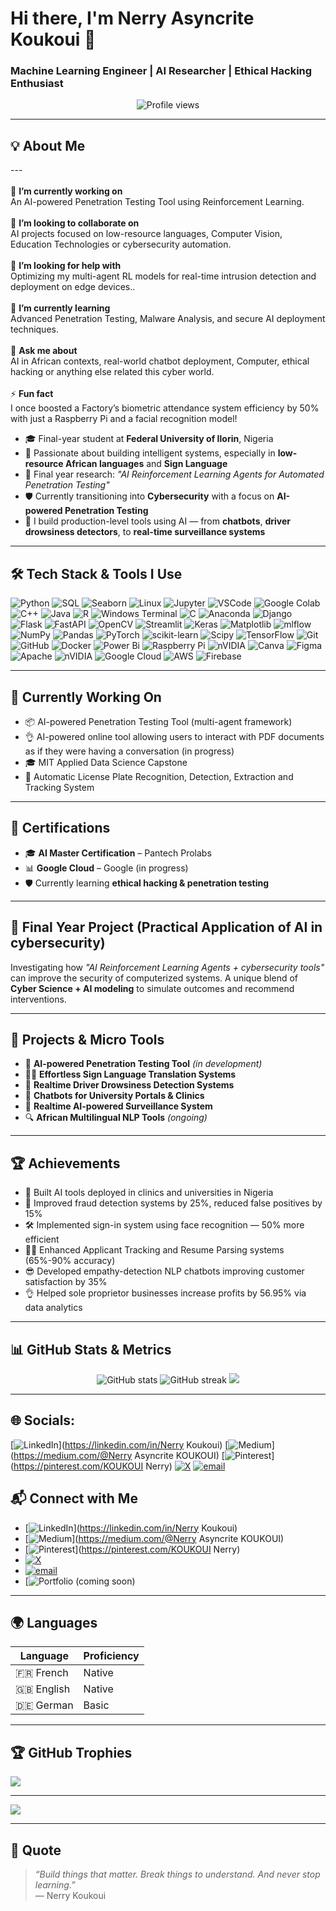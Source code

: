 # Hi there, I'm Nerry Asyncrite Koukoui 👋

### Machine Learning Engineer | AI Researcher | Ethical Hacking Enthusiast

<p align="center">
  <img src="https://komarev.com/ghpvc/?username=Nerry-AXL&style=flat-square&color=blue" alt="Profile views"/>
</p>

---

## 💡 About Me


---<br><br>🔭 **I’m currently working on**<br>An AI-powered Penetration Testing Tool using Reinforcement Learning.<br><br>👯 **I’m looking to collaborate on**<br>AI projects focused on low-resource languages, Computer Vision, Education Technologies or cybersecurity automation.<br><br>🤝 **I’m looking for help with**<br>Optimizing my multi-agent RL models for real-time intrusion detection and deployment on edge devices..<br><br>🌱 **I’m currently learning**<br>Advanced Penetration Testing, Malware Analysis, and secure AI deployment techniques.<br><br>💬 **Ask me about**<br>AI in African contexts, real-world chatbot deployment, Computer, ethical hacking or anything else related this cyber world.<br><br>⚡ **Fun fact**<br>I once boosted a Factory’s biometric attendance system efficiency by 50% with just a Raspberry Pi and a facial recognition model!<br>

- 🎓 Final-year student at **Federal University of Ilorin**, Nigeria  
- 🤖 Passionate about building intelligent systems, especially in **low-resource African languages** and **Sign Language**  
- 🔬 Final year research: *"AI Reinforcement Learning Agents for Automated Penetration Testing"*  
- 🛡️ Currently transitioning into **Cybersecurity** with a focus on **AI-powered Penetration Testing**  
- 🧠 I build production-level tools using AI — from **chatbots**, **driver drowsiness detectors**, to **real-time surveillance systems**

---

## 🛠️ Tech Stack & Tools I Use

![Python](https://img.shields.io/badge/-Python-05122A?style=flat&logo=python)
![SQL](https://img.shields.io/badge/-SQL-4479A1?style=flat&logo=MySQL)
![Seaborn](https://img.shields.io/badge/-Seaborn-3776AB?style=flat&logo=python)
![Linux](https://img.shields.io/badge/-Linux-FCC624?style=flat&logo=linux)
![Jupyter](https://img.shields.io/badge/-Jupyter-F37626?style=flat&logo=jupyter)
![VSCode](https://img.shields.io/badge/-VSCode-007ACC?style=flat&logo=visual-studio-code)
![Google Colab](https://img.shields.io/badge/-Google%20Colab-F9AB00?style=flat&logo=google-colab)
![C++](https://img.shields.io/badge/c++-%2300599C.svg?style=flat&logo=c%2B%2B&logoColor=white) 
![Java](https://img.shields.io/badge/java-%23ED8B00.svg?style=flat&logo=openjdk&logoColor=white)
![R](https://img.shields.io/badge/r-%23276DC3.svg?style=flat&logo=r&logoColor=white) 
![Windows Terminal](https://img.shields.io/badge/Windows%20Terminal-%234D4D4D.svg?style=flat&logo=windows-terminal&logoColor=white) 
![C](https://img.shields.io/badge/c-%2300599C.svg?style=flat&logo=c&logoColor=white) 
![Anaconda](https://img.shields.io/badge/Anaconda-%2344A833.svg?style=flat&logo=anaconda&logoColor=white) 
![Django](https://img.shields.io/badge/django-%23092E20.svg?style=flat&logo=django&logoColor=white) 
![Flask](https://img.shields.io/badge/flask-%23000.svg?style=flat&logo=flask&logoColor=white) 
![FastAPI](https://img.shields.io/badge/FastAPI-005571?style=flat&logo=fastapi) 
![OpenCV](https://img.shields.io/badge/opencv-%23white.svg?style=flat&logo=opencv&logoColor=white) 
![Streamlit](https://img.shields.io/badge/Streamlit-%23FE4B4B.svg?style=flat&logo=streamlit&logoColor=white) 
![Keras](https://img.shields.io/badge/Keras-%23D00000.svg?style=flat&logo=Keras&logoColor=white) 
![Matplotlib](https://img.shields.io/badge/Matplotlib-%23ffffff.svg?style=flat&logo=Matplotlib&logoColor=black) 
![mlflow](https://img.shields.io/badge/mlflow-%23d9ead3.svg?style=flat&logo=numpy&logoColor=blue) 
![NumPy](https://img.shields.io/badge/numpy-%23013243.svg?style=flat&logo=numpy&logoColor=white) 
![Pandas](https://img.shields.io/badge/pandas-%23150458.svg?style=flat&logo=pandas&logoColor=white) 
![PyTorch](https://img.shields.io/badge/PyTorch-%23EE4C2C.svg?style=flat&logo=PyTorch&logoColor=white) 
![scikit-learn](https://img.shields.io/badge/scikit--learn-%23F7931E.svg?style=flat&logo=scikit-learn&logoColor=white) 
![Scipy](https://img.shields.io/badge/SciPy-%230C55A5.svg?style=flat&logo=scipy&logoColor=%white) 
![TensorFlow](https://img.shields.io/badge/TensorFlow-%23FF6F00.svg?style=flat&logo=TensorFlow&logoColor=white) 
![Git](https://img.shields.io/badge/git-%23F05033.svg?style=flat&logo=git&logoColor=white) 
![GitHub](https://img.shields.io/badge/github-%23121011.svg?style=flat&logo=github&logoColor=white) 
![Docker](https://img.shields.io/badge/docker-%230db7ed.svg?style=flat&logo=docker&logoColor=white) 
![Power Bi](https://img.shields.io/badge/power_bi-F2C811?style=flat&logo=powerbi&logoColor=black) 
![Raspberry Pi](https://img.shields.io/badge/-Raspberry_Pi-C51A4A?style=flat&logo=Raspberry-Pi) 
![nVIDIA](https://img.shields.io/badge/nVIDIA-%2376B900.svg?style=flat&logo=nVIDIA&logoColor=white) 
![Canva](https://img.shields.io/badge/Canva-%2300C4CC.svg?style=flat&logo=Canva&logoColor=white) 
![Figma](https://img.shields.io/badge/figma-%23F24E1E.svg?style=flat&logo=figma&logoColor=white)  
![Apache](https://img.shields.io/badge/apache-%23D42029.svg?style=flat&logo=apache&logoColor=white) 
![nVIDIA](https://img.shields.io/badge/cuda-000000.svg?style=flat&logo=nVIDIA&logoColor=green) 
![Google Cloud](https://img.shields.io/badge/GoogleCloud-%234285F4.svg?style=flat&logo=google-cloud&logoColor=white) 
![AWS](https://img.shields.io/badge/AWS-%23FF9900.svg?style=flat&logo=amazon-aws&logoColor=white) 
![Firebase](https://img.shields.io/badge/firebase-%23039BE5.svg?style=flat&logo=firebase)

---

## 🧪 Currently Working On

- 📦 AI-powered Penetration Testing Tool (multi-agent framework)  
- 👌 AI-powered online tool allowing users to interact with PDF documents as if they were having a conversation (in progress)  
- 🎓 MIT Applied Data Science Capstone   
- 🚀 Automatic License Plate Recognition, Detection, Extraction and Tracking System  

---

## 📜 Certifications

- 🎓 **AI Master Certification** – Pantech Prolabs  
- 📊 **Google Cloud** – Google (in progress)    
- 🛡️ Currently learning **ethical hacking & penetration testing**

---

## 🧪 Final Year Project (Practical Application of AI in cybersecurity)

Investigating how *"AI Reinforcement Learning Agents + cybersecurity tools"* can improve the security of computerized systems. A unique blend of **Cyber Science + AI modeling** to simulate outcomes and recommend interventions.

---

## 🚀 Projects & Micro Tools

- 🔐 **AI-powered Penetration Testing Tool** *(in development)*  
- 🤟🏾 **Effortless Sign Language Translation Systems**  
- 🧠 **Realtime Driver Drowsiness Detection Systems**  
- 💬 **Chatbots for University Portals & Clinics**  
- 🔎 **Realtime AI-powered Surveillance System**  
- 🔍 **African Multilingual NLP Tools** *(ongoing)*  

---

## 🏆 Achievements

- 🥇 Built AI tools deployed in clinics and universities in Nigeria  
- 🎯 Improved fraud detection systems by 25%, reduced false positives by 15%  
- 🛠️ Implemented sign-in system using face recognition — 50% more efficient  
- 🐦‍🔥 Enhanced Applicant Tracking and Resume Parsing systems (65%-90% accuracy)  
- 😎 Developed empathy-detection NLP chatbots improving customer satisfaction by 35%  
- 👌 Helped sole proprietor businesses increase profits by 56.95% via data analytics  

---

## 📊 GitHub Stats & Metrics

<p align="center">
  <img src="https://github-readme-stats.vercel.app/api?username=Nerry-AXL&show_icons=true&theme=radical" alt="GitHub stats" />
  <img src="https://github-readme-streak-stats.herokuapp.com/?user=Nerry-AXL&theme=dark" alt="GitHub streak" />
  <img src="https://github-readme-stats.vercel.app/api/top-langs/?username=Nerry-AXL&layout=compact&theme=radical" />
</p>

---


## 🌐 Socials:
[![LinkedIn](https://img.shields.io/badge/LinkedIn-%230077B5.svg?logo=linkedin&logoColor=white)](https://linkedin.com/in/Nerry Koukoui) [![Medium](https://img.shields.io/badge/Medium-12100E?logo=medium&logoColor=white)](https://medium.com/@Nerry Asyncrite KOUKOUI) [![Pinterest](https://img.shields.io/badge/Pinterest-%23E60023.svg?logo=Pinterest&logoColor=white)](https://pinterest.com/KOUKOUI Nerry) [![X](https://img.shields.io/badge/X-black.svg?logo=X&logoColor=white)](https://x.com/https://x.com/I_Am_Nerry) [![email](https://img.shields.io/badge/Email-D14836?logo=gmail&logoColor=white)](mailto:knerryasyncrite@gmail.com) 


## 📬 Connect with Me
  
- [![LinkedIn](https://img.shields.io/badge/LinkedIn-%230077B5.svg?logo=linkedin&logoColor=white)](https://linkedin.com/in/Nerry Koukoui)
- [![Medium](https://img.shields.io/badge/Medium-12100E?logo=medium&logoColor=white)](https://medium.com/@Nerry Asyncrite KOUKOUI)
- [![Pinterest](https://img.shields.io/badge/Pinterest-%23E60023.svg?logo=Pinterest&logoColor=white)](https://pinterest.com/KOUKOUI Nerry)
- [![X](https://img.shields.io/badge/X-black.svg?logo=X&logoColor=white)](https://x.com/https://x.com/I_Am_Nerry)
- [![email](https://img.shields.io/badge/Email-D14836?logo=gmail&logoColor=white)](mailto:knerryasyncrite@gmail.com) 
- [![Portfolio (coming soon)](https://github.com/Nerry-AXL)

---

## 🌍 Languages

| Language | Proficiency |
|----------|-------------|
| 🇫🇷 French | Native |
| 🇬🇧 English | Native |
| 🇩🇪 German | Basic |

---

## 🏆 GitHub Trophies
![](https://github-profile-trophy.vercel.app/?username=Nerry-AXL&theme=radical&no-frame=false&no-bg=true&margin-w=4)

---
[![](https://visitcount.itsvg.in/api?id=Nerry-AXL&icon=0&color=0)](https://visitcount.itsvg.in)

---
## 💬 Quote

> _“Build things that matter. Break things to understand. And never stop learning.”_  
> — Nerry Koukoui
